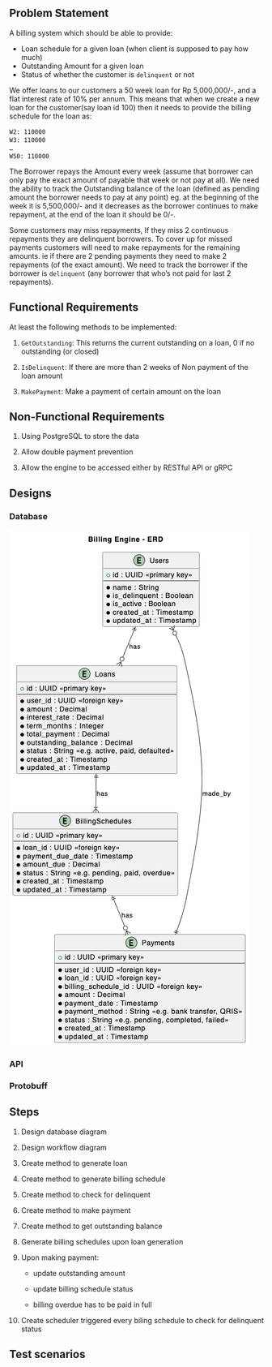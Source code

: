 ## Problem Statement

A billing system which should be able to provide:
- Loan schedule for a given loan (when client is supposed to pay how much)
- Outstanding Amount for a given loan
- Status of whether the customer is `delinquent` or not

We offer loans to our customers a 50 week loan for Rp 5,000,000/-, and a flat interest rate of 10% per annum. This means that when we create a new loan for the customer(say loan id 100) then it needs to provide the billing schedule for the loan as:

``` W1 : 110000
W2: 110000
W3: 110000
…
W50: 110000
```

The Borrower repays the Amount every week (assume that borrower can only pay the exact amount of payable that week or not pay at all). We need the ability to track the Outstanding balance of the loan (defined as pending amount the borrower needs to pay at any point) eg. at the beginning of the week it is 5,500,000/- and it decreases as the borrower continues to make repayment, at the end of the loan it should be 0/-. 

Some customers may miss repayments, If they miss 2 continuous repayments they are delinquent borrowers. To cover up for missed payments customers will need to make repayments for the remaining amounts. ie if there are 2 pending payments they need to make 2 repayments (of the exact amount). We need to track the borrower if the borrower is `delinquent` (any borrower that who’s not paid for last 2 repayments).

## Functional Requirements

At least the following methods to be implemented:

1. `GetOutstanding`: This returns the current outstanding on a loan, 0 if no outstanding (or closed)

2. `IsDelinquent`: If there are more than 2 weeks of Non payment of the loan amount

3. `MakePayment`: Make a payment of certain amount on the loan

## Non-Functional Requirements

1. Using PostgreSQL to store the data

2. Allow double payment prevention

3. Allow the engine to be accessed either by RESTful API or gRPC


## Designs

### Database

![alt text](image.png)

### API

### Protobuff

## Steps

1. Design database diagram

2. Design workflow diagram

3. Create method to generate loan

4. Create method to generate billing schedule

5. Create method to check for delinquent

6. Create method to make payment

7. Create method to get outstanding balance

8. Generate billing schedules upon loan generation

9. Upon making payment: 

    - update outstanding amount
    
    - update billing schedule status
    
    - billing overdue has to be paid in full

10. Create scheduler triggered every biling schedule to check for delinquent status

## Test scenarios